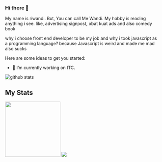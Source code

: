 ### Hi there 👋

My name is riwandi. But, You can call Me Wandi. My hobby is reading anything i see. like, advertising signpost, obat kuat ads and also comedy book

why i choose front end developer to be my job and why i took javascript as a programming language?
because Javascript is weird and made me mad also sucks

Here are some ideas to get you started:

- 🔭 I’m currently working on ITC.

![github stats](https://github-readme-stats.vercel.app/api?username=rwndy&show_icons=true)

## My Stats
<p>
<a>
  <img height="180em" src="https://github-readme-stats-eight-theta.vercel.app/api/top-langs/?username=rwndy&theme=radical&layout=compact" />
  <img src="https://github-readme-stats.vercel.app/api/top-langs/?username=rwndy&theme=github_dark&layout=compact&hide=jupyter%20notebook,matlab" />
</a>
</p>

